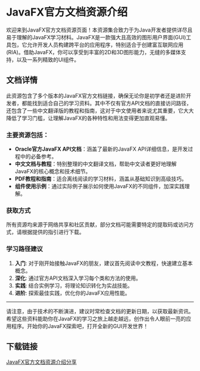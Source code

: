 # JavaFX官方文档资源介绍

欢迎来到JavaFX官方文档资源页面！本资源集合致力于为Java开发者提供详尽且易于理解的JavaFX学习材料。JavaFX是一款强大且高效的图形用户界面(GUI)工具包，它允许开发人员构建跨平台的应用程序，特别适合于创建富互联网应用(RIA)。借助JavaFX，你可以享受到丰富的2D和3D图形能力，无缝的多媒体支持，以及一系列精致的UI组件。

## 文档详情

此资源包含了多个版本的JavaFX官方文档链接，确保无论你是初学者还是进阶开发者，都能找到适合自己的学习资料。其中不仅有官方API文档的直接访问路径，还包含了一些中文翻译版的教程和指南，这对于中文使用者来说尤其重要，它大大降低了学习门槛，让理解JavaFX的各种特性和用法变得更加直观易懂。

### 主要资源包括：

- **Oracle官方JavaFX API文档**：涵盖了最新的JavaFX API详细信息，是开发过程中的必备参考。
- **中文文档与教程**：特别整理的中文翻译文档，帮助中文读者更好地理解JavaFX的核心概念和技术细节。
- **PDF教程和指南**：适合离线阅读的学习材料，涵盖从基础知识到高级技巧。
- **组件使用示例**：通过实际例子展示如何使用JavaFX的不同组件，加深实践理解。

### 获取方式

所有资源均来源于网络共享和社区贡献，部分文档可能需要特定的提取码或访问方式，请根据提供的指引进行下载。

### 学习路径建议

1. **入门**: 对于刚开始接触JavaFX的朋友，建议首先阅读中文教程，快速建立基本概念。
2. **深化**: 通过官方API文档深入学习每个类和方法的使用。
3. **实践**: 结合实例学习，将理论知识转化为实战技能。
4. **进阶**: 探索最佳实践，优化你的JavaFX应用性能。

---

请注意，由于技术的不断演进，建议时常检查文档的更新日期，以获取最新资讯。希望这些资料能助你在JavaFX的学习之旅上越走越远，创作出令人眼前一亮的应用程序。开始你的JavaFX探索吧，打开全新的GUI开发世界！

## 下载链接

[JavaFX官方文档资源介绍分享](https://pan.quark.cn/s/32a3ad6d2447)